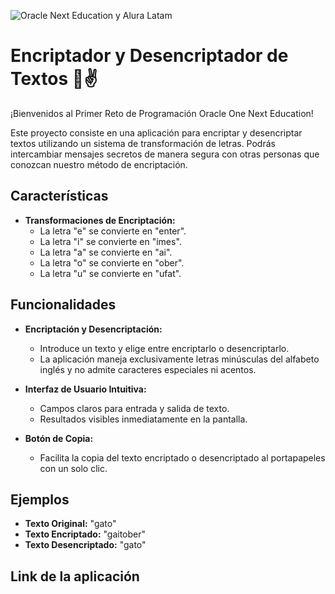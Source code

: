 ![Oracle Next Education y Alura Latam](https://camilo-orjuela-personal-portafolio.vercel.app/img/aluraoracle.jpg)

# Encriptador y Desencriptador de Textos 📱✌️ 

¡Bienvenidos al Primer Reto de Programación Oracle One Next Education!

Este proyecto consiste en una aplicación para encriptar y desencriptar textos utilizando un sistema de transformación de letras. Podrás intercambiar mensajes secretos de manera segura con otras personas que conozcan nuestro método de encriptación.

## Características

- **Transformaciones de Encriptación:**
  - La letra "e" se convierte en "enter".
  - La letra "i" se convierte en "imes".
  - La letra "a" se convierte en "ai".
  - La letra "o" se convierte en "ober".
  - La letra "u" se convierte en "ufat".

## Funcionalidades

- **Encriptación y Desencriptación:**
  - Introduce un texto y elige entre encriptarlo o desencriptarlo.
  - La aplicación maneja exclusivamente letras minúsculas del alfabeto inglés y no admite caracteres especiales ni acentos.

- **Interfaz de Usuario Intuitiva:**
  - Campos claros para entrada y salida de texto.
  - Resultados visibles inmediatamente en la pantalla.

- **Botón de Copia:**
  - Facilita la copia del texto encriptado o desencriptado al portapapeles con un solo clic.

## Ejemplos

- **Texto Original:** "gato"
- **Texto Encriptado:** "gaitober"
- **Texto Desencriptado:** "gato"

## Link de la aplicación 

